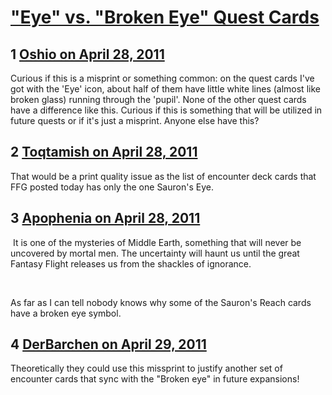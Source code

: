 # [&quot;Eye&quot; vs. &quot;Broken Eye&quot; Quest Cards](https://community.fantasyflightgames.com/topic/45932-eye-vs-broken-eye-quest-cards/)

## 1 [Oshio on April 28, 2011](https://community.fantasyflightgames.com/topic/45932-eye-vs-broken-eye-quest-cards/?do=findComment&comment=460600)

Curious if this is a misprint or something common: on the quest cards I've got with the 'Eye' icon, about half of them have little white lines (almost like broken glass) running through the 'pupil'. None of the other quest cards have a difference like this. Curious if this is something that will be utilized in future quests or if it's just a misprint. Anyone else have this?

## 2 [Toqtamish on April 28, 2011](https://community.fantasyflightgames.com/topic/45932-eye-vs-broken-eye-quest-cards/?do=findComment&comment=460604)

That would be a print quality issue as the list of encounter deck cards that FFG posted today has only the one Sauron's Eye.

## 3 [Apophenia on April 28, 2011](https://community.fantasyflightgames.com/topic/45932-eye-vs-broken-eye-quest-cards/?do=findComment&comment=460605)

 It is one of the mysteries of Middle Earth, something that will never be uncovered by mortal men. The uncertainty will haunt us until the great Fantasy Flight releases us from the shackles of ignorance. 

 

As far as I can tell nobody knows why some of the Sauron's Reach cards have a broken eye symbol. 

## 4 [DerBarchen on April 29, 2011](https://community.fantasyflightgames.com/topic/45932-eye-vs-broken-eye-quest-cards/?do=findComment&comment=460930)

Theoretically they could use this missprint to justify another set of encounter cards that sync with the "Broken eye" in future expansions!

